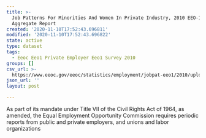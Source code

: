 ```yaml
---
title: >-
  Job Patterns For Minorities And Women In Private Industry, 2010 EEO-1 National
  Aggregate Report
created: '2020-11-10T17:52:43.696811'
modified: '2020-11-10T17:52:43.696822'
state: active
type: dataset
tags:
  - Eeoc Eeo1 Private Employer Eeo1 Survey 2010
groups: []
csv_url: >-
  https://www.eeoc.gov/eeoc/statistics/employment/jobpat-eeo1/2010/upload/2010_EEO-1_Job_Patterns_Data.zip
json_url: ''
layout: post

---
```

As part of its mandate under Title VII of the Civil Rights Act of 1964, as amended, the Equal Employment Opportunity Commission requires periodic reports from public and private employers, and unions and labor organizations 
